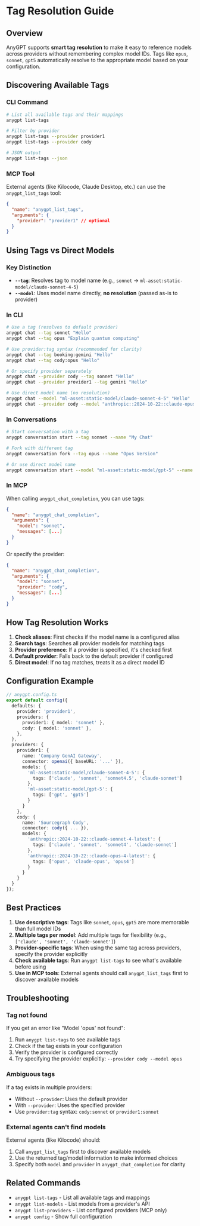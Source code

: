 # Tag Resolution Guide

## Overview

AnyGPT supports **smart tag resolution** to make it easy to reference models across providers without remembering complex model IDs. Tags like `opus`, `sonnet`, `gpt5` automatically resolve to the appropriate model based on your configuration.

## Discovering Available Tags

### CLI Command

```bash
# List all available tags and their mappings
anygpt list-tags

# Filter by provider
anygpt list-tags --provider provider1
anygpt list-tags --provider cody

# JSON output
anygpt list-tags --json
```

### MCP Tool

External agents (like Kilocode, Claude Desktop, etc.) can use the `anygpt_list_tags` tool:

```json
{
  "name": "anygpt_list_tags",
  "arguments": {
    "provider": "provider1" // optional
  }
}
```

## Using Tags vs Direct Models

### Key Distinction

- **`--tag`**: Resolves tag to model name (e.g., `sonnet` → `ml-asset:static-model/claude-sonnet-4-5`)
- **`--model`**: Uses model name directly, **no resolution** (passed as-is to provider)

### In CLI

```bash
# Use a tag (resolves to default provider)
anygpt chat --tag sonnet "Hello"
anygpt chat --tag opus "Explain quantum computing"

# Use provider:tag syntax (recommended for clarity)
anygpt chat --tag booking:gemini "Hello"
anygpt chat --tag cody:opus "Hello"

# Or specify provider separately
anygpt chat --provider cody --tag sonnet "Hello"
anygpt chat --provider provider1 --tag gemini "Hello"

# Use direct model name (no resolution)
anygpt chat --model "ml-asset:static-model/claude-sonnet-4-5" "Hello"
anygpt chat --provider cody --model "anthropic::2024-10-22::claude-opus-4-latest" "Hello"
```

### In Conversations

```bash
# Start conversation with a tag
anygpt conversation start --tag sonnet --name "My Chat"

# Fork with different tag
anygpt conversation fork --tag opus --name "Opus Version"

# Or use direct model name
anygpt conversation start --model "ml-asset:static-model/gpt-5" --name "GPT5 Chat"
```

### In MCP

When calling `anygpt_chat_completion`, you can use tags:

```json
{
  "name": "anygpt_chat_completion",
  "arguments": {
    "model": "sonnet",
    "messages": [...]
  }
}
```

Or specify the provider:

```json
{
  "name": "anygpt_chat_completion",
  "arguments": {
    "model": "sonnet",
    "provider": "cody",
    "messages": [...]
  }
}
```

## How Tag Resolution Works

1. **Check aliases**: First checks if the model name is a configured alias
2. **Search tags**: Searches all provider models for matching tags
3. **Provider preference**: If a provider is specified, it's checked first
4. **Default provider**: Falls back to the default provider if configured
5. **Direct model**: If no tag matches, treats it as a direct model ID

## Configuration Example

```typescript
// anygpt.config.ts
export default config({
  defaults: {
    provider: 'provider1',
    providers: {
      provider1: { model: 'sonnet' },
      cody: { model: 'sonnet' },
    },
  },
  providers: {
    provider1: {
      name: 'Company GenAI Gateway',
      connector: openai({ baseURL: '...' }),
      models: {
        'ml-asset:static-model/claude-sonnet-4-5': {
          tags: ['claude', 'sonnet', 'sonnet4.5', 'claude-sonnet']
        },
        'ml-asset:static-model/gpt-5': {
          tags: ['gpt', 'gpt5']
        }
      }
    },
    cody: {
      name: 'Sourcegraph Cody',
      connector: cody({ ... }),
      models: {
        'anthropic::2024-10-22::claude-sonnet-4-latest': {
          tags: ['claude', 'sonnet', 'sonnet4', 'claude-sonnet']
        },
        'anthropic::2024-10-22::claude-opus-4-latest': {
          tags: ['opus', 'claude-opus', 'opus4']
        }
      }
    }
  }
});
```

## Best Practices

1. **Use descriptive tags**: Tags like `sonnet`, `opus`, `gpt5` are more memorable than full model IDs
2. **Multiple tags per model**: Add multiple tags for flexibility (e.g., `['claude', 'sonnet', 'claude-sonnet']`)
3. **Provider-specific tags**: When using the same tag across providers, specify the provider explicitly
4. **Check available tags**: Run `anygpt list-tags` to see what's available before using
5. **Use in MCP tools**: External agents should call `anygpt_list_tags` first to discover available models

## Troubleshooting

### Tag not found

If you get an error like "Model 'opus' not found":

1. Run `anygpt list-tags` to see available tags
2. Check if the tag exists in your configuration
3. Verify the provider is configured correctly
4. Try specifying the provider explicitly: `--provider cody --model opus`

### Ambiguous tags

If a tag exists in multiple providers:

- Without `--provider`: Uses the default provider
- With `--provider`: Uses the specified provider
- Use `provider:tag` syntax: `cody:sonnet` or `provider1:sonnet`

### External agents can't find models

External agents (like Kilocode) should:

1. Call `anygpt_list_tags` first to discover available models
2. Use the returned tag/model information to make informed choices
3. Specify both `model` and `provider` in `anygpt_chat_completion` for clarity

## Related Commands

- `anygpt list-tags` - List all available tags and mappings
- `anygpt list-models` - List models from a provider's API
- `anygpt list-providers` - List configured providers (MCP only)
- `anygpt config` - Show full configuration
